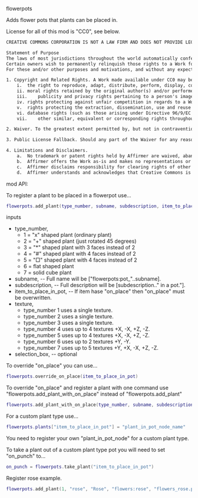 flowerpots

Adds flower pots that plants can be placed in.

License for all of this mod is "CC0", see below.

```txt
CREATIVE COMMONS CORPORATION IS NOT A LAW FIRM AND DOES NOT PROVIDE LEGAL SERVICES. DISTRIBUTION OF THIS DOCUMENT DOES NOT CREATE AN ATTORNEY-CLIENT RELATIONSHIP. CREATIVE COMMONS PROVIDES THIS INFORMATION ON AN "AS-IS" BASIS. CREATIVE COMMONS MAKES NO WARRANTIES REGARDING THE USE OF THIS DOCUMENT OR THE INFORMATION OR WORKS PROVIDED HEREUNDER, AND DISCLAIMS LIABILITY FOR DAMAGES RESULTING FROM THE USE OF THIS DOCUMENT OR THE INFORMATION OR WORKS PROVIDED HEREUNDER.

Statement of Purpose
The laws of most jurisdictions throughout the world automatically confer exclusive Copyright and Related Rights (defined below) upon the creator and subsequent owner(s) (each and all, an "owner") of an original work of authorship and/or a database (each, a "Work").
Certain owners wish to permanently relinquish those rights to a Work for the purpose of contributing to a commons of creative, cultural and scientific works ("Commons") that the public can reliably and without fear of later claims of infringement build upon, modify, incorporate in other works, reuse and redistribute as freely as possible in any form whatsoever and for any purposes, including without limitation commercial purposes. These owners may contribute to the Commons to promote the ideal of a free culture and the further production of creative, cultural and scientific works, or to gain reputation or greater distribution for their Work in part through the use and efforts of others.
For these and/or other purposes and motivations, and without any expectation of additional consideration or compensation, the person associating CC0 with a Work (the "Affirmer"), to the extent that he or she is an owner of Copyright and Related Rights in the Work, voluntarily elects to apply CC0 to the Work and publicly distribute the Work under its terms, with knowledge of his or her Copyright and Related Rights in the Work and the meaning and intended legal effect of CC0 on those rights.

1. Copyright and Related Rights. A Work made available under CC0 may be protected by copyright and related or neighboring rights ("Copyright and Related Rights"). Copyright and Related Rights include, but are not limited to, the following:
	i.	the right to reproduce, adapt, distribute, perform, display, communicate, and translate a Work;
	ii.	moral rights retained by the original author(s) and/or performer(s);
	iii.	publicity and privacy rights pertaining to a person's image or likeness depicted in a Work;
	iv.	rights protecting against unfair competition in regards to a Work, subject to the limitations in paragraph 4(a), below;
	v.	rights protecting the extraction, dissemination, use and reuse of data in a Work;
	vi.	database rights (such as those arising under Directive 96/9/EC of the European Parliament and of the Council of 11 March 1996 on the legal protection of databases, and under any national implementation thereof, including any amended or successor version of such directive); and
	vii.	other similar, equivalent or corresponding rights throughout the world based on applicable law or treaty, and any national implementations thereof.

2. Waiver. To the greatest extent permitted by, but not in contravention of, applicable law, Affirmer hereby overtly, fully, permanently, irrevocably and unconditionally waives, abandons, and surrenders all of Affirmer's Copyright and Related Rights and associated claims and causes of action, whether now known or unknown (including existing as well as future claims and causes of action), in the Work (i) in all territories worldwide, (ii) for the maximum duration provided by applicable law or treaty (including future time extensions), (iii) in any current or future medium and for any number of copies, and (iv) for any purpose whatsoever, including without limitation commercial, advertising or promotional purposes (the "Waiver"). Affirmer makes the Waiver for the benefit of each member of the public at large and to the detriment of Affirmer's heirs and successors, fully intending that such Waiver shall not be subject to revocation, rescission, cancellation, termination, or any other legal or equitable action to disrupt the quiet enjoyment of the Work by the public as contemplated by Affirmer's express Statement of Purpose.

3. Public License Fallback. Should any part of the Waiver for any reason be judged legally invalid or ineffective under applicable law, then the Waiver shall be preserved to the maximum extent permitted taking into account Affirmer's express Statement of Purpose. In addition, to the extent the Waiver is so judged Affirmer hereby grants to each affected person a royalty-free, non transferable, non sublicensable, non exclusive, irrevocable and unconditional license to exercise Affirmer's Copyright and Related Rights in the Work (i) in all territories worldwide, (ii) for the maximum duration provided by applicable law or treaty (including future time extensions), (iii) in any current or future medium and for any number of copies, and (iv) for any purpose whatsoever, including without limitation commercial, advertising or promotional purposes (the "License"). The License shall be deemed effective as of the date CC0 was applied by Affirmer to the Work. Should any part of the License for any reason be judged legally invalid or ineffective under applicable law, such partial invalidity or ineffectiveness shall not invalidate the remainder of the License, and in such case Affirmer hereby affirms that he or she will not (i) exercise any of his or her remaining Copyright and Related Rights in the Work or (ii) assert any associated claims and causes of action with respect to the Work, in either case contrary to Affirmer's express Statement of Purpose.

4. Limitations and Disclaimers.
	a.	No trademark or patent rights held by Affirmer are waived, abandoned, surrendered, licensed or otherwise affected by this document.
	b.	Affirmer offers the Work as-is and makes no representations or warranties of any kind concerning the Work, express, implied, statutory or otherwise, including without limitation warranties of title, merchantability, fitness for a particular purpose, non infringement, or the absence of latent or other defects, accuracy, or the present or absence of errors, whether or not discoverable, all to the greatest extent permissible under applicable law.
	c.	Affirmer disclaims responsibility for clearing rights of other persons that may apply to the Work or any use thereof, including without limitation any person's Copyright and Related Rights in the Work. Further, Affirmer disclaims responsibility for obtaining any necessary consents, permissions or other rights required for any use of the Work.
	d.	Affirmer understands and acknowledges that Creative Commons is not a party to this document and has no duty or obligation with respect to this CC0 or use of the Work.
```

mod API:

To register a plant to be placed in a flowerpot use...

```lua
flowerpots.add_plant(type_number, subname, subdescription, item_to_place_in_pot, texture, selection_box)
```

inputs
* type_number,
	* 1 = "x" shaped plant (ordinary plant)
	* 2 = "+" shaped plant (just rotated 45 degrees)
	* 3 = "*" shaped plant with 3 faces instead of 2
	* 4 = "#" shaped plant with 4 faces instead of 2
	* 5 = "□" shaped plant with 4 faces instead of 2
	* 6 = flat shaped plant
	* 7 = solid cube plant
* subname, -- Full name will be ["flowerpots:pot_"..subname].
* subdescription, -- Full description will be [subdescription.." in a pot."].
* item_to_place_in_pot, -- If item hase "on_place" then "on_place" must be overwritten.
* texture,
	* type_number 1 uses a single texture.
	* type_number 2 uses a single texture.
	* type_number 3 uses a single texture.
	* type_number 4 uses up to 4 textures +X, -X, +Z, -Z.
	* type_number 5 uses up to 4 textures +X, -X, +Z, -Z.
	* type_number 6 uses up to 2 textures +Y, -Y.
	* type_number 7 uses up to 5 textures +Y, +X, -X, +Z, -Z.
* selection_box, -- optional

To override "on_place" you can use...

```lua
flowerpots.override_on_place(item_to_place_in_pot)
```

To override "on_place" and register a plant with one command use "flowerpots.add_plant_with_on_place" instead of "flowerpots.add_plant"

```lua
flowerpots.add_plant_with_on_place(type_number, subname, subdescription, item_to_place_in_pot, texture, selection_box)
```

For a custom plant type use...

```lua
flowerpots.plants["item_to_place_in_pot"] = "plant_in_pot_node_name"
```

You need to register your own "plant_in_pot_node" for a custom plant type.

To take a plant out of a custom plant type pot you will need to set "on_punch" to...

```lua
on_punch = flowerpots.take_plant("item_to_place_in_pot")
```

Register rose example.

```lua
flowerpots.add_plant(1, "rose", "Rose", "flowers:rose", "flowers_rose.png")
```

